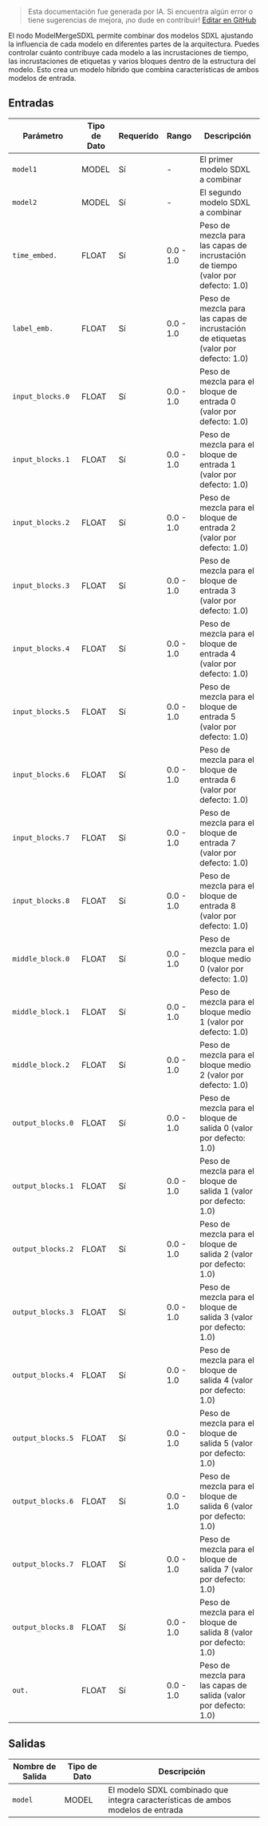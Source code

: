> Esta documentación fue generada por IA. Si encuentra algún error o tiene sugerencias de mejora, ¡no dude en contribuir! [Editar en GitHub](https://github.com/Comfy-Org/embedded-docs/blob/main/comfyui_embedded_docs/docs/ModelMergeSDXL/es.md)

El nodo ModelMergeSDXL permite combinar dos modelos SDXL ajustando la influencia de cada modelo en diferentes partes de la arquitectura. Puedes controlar cuánto contribuye cada modelo a las incrustaciones de tiempo, las incrustaciones de etiquetas y varios bloques dentro de la estructura del modelo. Esto crea un modelo híbrido que combina características de ambos modelos de entrada.

## Entradas

| Parámetro | Tipo de Dato | Requerido | Rango | Descripción |
|-----------|-----------|----------|-------|-------------|
| `model1` | MODEL | Sí | - | El primer modelo SDXL a combinar |
| `model2` | MODEL | Sí | - | El segundo modelo SDXL a combinar |
| `time_embed.` | FLOAT | Sí | 0.0 - 1.0 | Peso de mezcla para las capas de incrustación de tiempo (valor por defecto: 1.0) |
| `label_emb.` | FLOAT | Sí | 0.0 - 1.0 | Peso de mezcla para las capas de incrustación de etiquetas (valor por defecto: 1.0) |
| `input_blocks.0` | FLOAT | Sí | 0.0 - 1.0 | Peso de mezcla para el bloque de entrada 0 (valor por defecto: 1.0) |
| `input_blocks.1` | FLOAT | Sí | 0.0 - 1.0 | Peso de mezcla para el bloque de entrada 1 (valor por defecto: 1.0) |
| `input_blocks.2` | FLOAT | Sí | 0.0 - 1.0 | Peso de mezcla para el bloque de entrada 2 (valor por defecto: 1.0) |
| `input_blocks.3` | FLOAT | Sí | 0.0 - 1.0 | Peso de mezcla para el bloque de entrada 3 (valor por defecto: 1.0) |
| `input_blocks.4` | FLOAT | Sí | 0.0 - 1.0 | Peso de mezcla para el bloque de entrada 4 (valor por defecto: 1.0) |
| `input_blocks.5` | FLOAT | Sí | 0.0 - 1.0 | Peso de mezcla para el bloque de entrada 5 (valor por defecto: 1.0) |
| `input_blocks.6` | FLOAT | Sí | 0.0 - 1.0 | Peso de mezcla para el bloque de entrada 6 (valor por defecto: 1.0) |
| `input_blocks.7` | FLOAT | Sí | 0.0 - 1.0 | Peso de mezcla para el bloque de entrada 7 (valor por defecto: 1.0) |
| `input_blocks.8` | FLOAT | Sí | 0.0 - 1.0 | Peso de mezcla para el bloque de entrada 8 (valor por defecto: 1.0) |
| `middle_block.0` | FLOAT | Sí | 0.0 - 1.0 | Peso de mezcla para el bloque medio 0 (valor por defecto: 1.0) |
| `middle_block.1` | FLOAT | Sí | 0.0 - 1.0 | Peso de mezcla para el bloque medio 1 (valor por defecto: 1.0) |
| `middle_block.2` | FLOAT | Sí | 0.0 - 1.0 | Peso de mezcla para el bloque medio 2 (valor por defecto: 1.0) |
| `output_blocks.0` | FLOAT | Sí | 0.0 - 1.0 | Peso de mezcla para el bloque de salida 0 (valor por defecto: 1.0) |
| `output_blocks.1` | FLOAT | Sí | 0.0 - 1.0 | Peso de mezcla para el bloque de salida 1 (valor por defecto: 1.0) |
| `output_blocks.2` | FLOAT | Sí | 0.0 - 1.0 | Peso de mezcla para el bloque de salida 2 (valor por defecto: 1.0) |
| `output_blocks.3` | FLOAT | Sí | 0.0 - 1.0 | Peso de mezcla para el bloque de salida 3 (valor por defecto: 1.0) |
| `output_blocks.4` | FLOAT | Sí | 0.0 - 1.0 | Peso de mezcla para el bloque de salida 4 (valor por defecto: 1.0) |
| `output_blocks.5` | FLOAT | Sí | 0.0 - 1.0 | Peso de mezcla para el bloque de salida 5 (valor por defecto: 1.0) |
| `output_blocks.6` | FLOAT | Sí | 0.0 - 1.0 | Peso de mezcla para el bloque de salida 6 (valor por defecto: 1.0) |
| `output_blocks.7` | FLOAT | Sí | 0.0 - 1.0 | Peso de mezcla para el bloque de salida 7 (valor por defecto: 1.0) |
| `output_blocks.8` | FLOAT | Sí | 0.0 - 1.0 | Peso de mezcla para el bloque de salida 8 (valor por defecto: 1.0) |
| `out.` | FLOAT | Sí | 0.0 - 1.0 | Peso de mezcla para las capas de salida (valor por defecto: 1.0) |

## Salidas

| Nombre de Salida | Tipo de Dato | Descripción |
|-------------|-----------|-------------|
| `model` | MODEL | El modelo SDXL combinado que integra características de ambos modelos de entrada |
